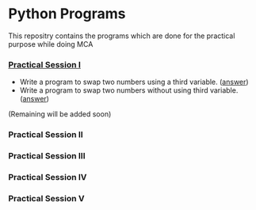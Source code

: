 # Python Programs

This repositry contains the programs which are done for the practical purpose while doing MCA

### [Practical Session I](https://github.com/iatharva/Python_Programs/tree/main/SessionI)
- Write a program to swap two numbers using a third variable. ([answer](https://github.com/iatharva/Python_Programs/blob/main/SessionI/Q1.py))
- Write a program to swap two numbers without using third variable. ([answer](https://github.com/iatharva/Python_Programs/blob/main/SessionI/Q2.py))

(Remaining will be added soon)
### Practical Session II
### Practical Session III
### Practical Session IV
### Practical Session V
